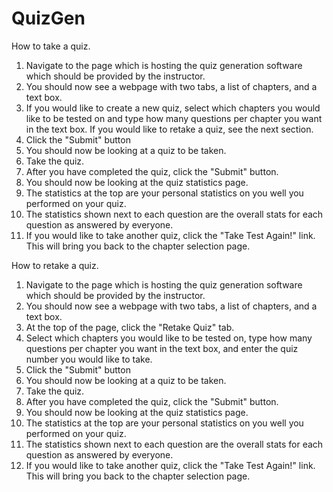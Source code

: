 # QuizGen

How to take a quiz.

1) Navigate to the page which is hosting the quiz generation software which should be provided by the instructor.
2) You should now see a webpage with two tabs, a list of chapters, and a text box.
3) If you would like to create a new quiz, select which chapters you would like to be tested on and type how many questions per chapter you want in the text box. If you would like to retake a quiz, see the next section.
4) Click the "Submit" button
5) You should now be looking at a quiz to be taken.
6) Take the quiz.
7) After you have completed the quiz, click the "Submit" button.
8) You should now be looking at the quiz statistics page.
9) The statistics at the top are your personal statistics on you well you performed on your quiz.
10) The statistics shown next to each question are the overall stats for each question as answered by everyone.
11) If you would like to take another quiz, click the "Take Test Again!" link. This will bring you back to the chapter selection page.


How to retake a quiz.

1) Navigate to the page which is hosting the quiz generation software which should be provided by the instructor.
2) You should now see a webpage with two tabs, a list of chapters, and a text box.
3) At the top of the page, click the "Retake Quiz" tab.
4) Select which chapters you would like to be tested on, type how many questions per chapter you want in the text box, and enter the quiz number you would like to take.
4) Click the "Submit" button
5) You should now be looking at a quiz to be taken.
6) Take the quiz.
7) After you have completed the quiz, click the "Submit" button.
8) You should now be looking at the quiz statistics page.
9) The statistics at the top are your personal statistics on you well you performed on your quiz.
10) The statistics shown next to each question are the overall stats for each question as answered by everyone.
11) If you would like to take another quiz, click the "Take Test Again!" link. This will bring you back to the chapter selection page.
